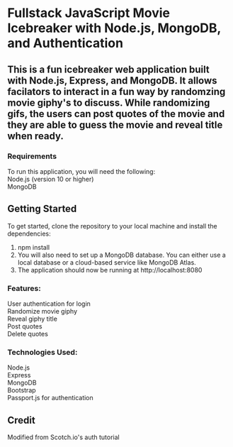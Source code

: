 # Fullstack JavaScript Movie Icebreaker with Node.js, MongoDB, and Authentication
## This is a fun icebreaker web application built with Node.js, Express, and MongoDB. It allows facilators to interact in a fun way by randomzing movie giphy's to discuss. While randomizing gifs, the users can post quotes of the movie and they are able to guess the movie and reveal title when ready.

### Requirements
To run this application, you will need the following:
<br>
Node.js (version 10 or higher)<br>
MongoDB

## Getting Started
To get started, clone the repository to your local machine and install the dependencies:
1. npm install
2. You will also need to set up a MongoDB database. You can either use a local database or a cloud-based service like MongoDB Atlas.
3. The application should now be running at http://localhost:8080

### Features:
User authentication for login<br>
Randomize movie giphy<br>
Reveal giphy title<br>
Post quotes<br>
Delete quotes


### Technologies Used:
Node.js<br>
Express<br>
MongoDB<br>
Bootstrap<br>
Passport.js for authentication


## Credit

Modified from Scotch.io's auth tutorial
